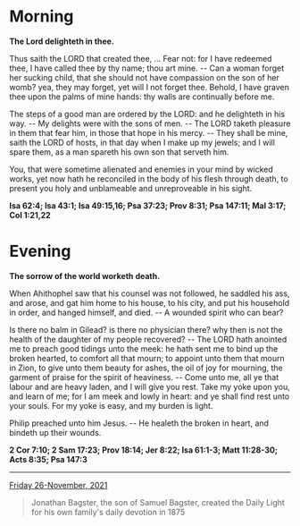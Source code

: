# Morning

**The Lord delighteth in thee.**
 
Thus saith the LORD that created thee, ... Fear not: for I have redeemed thee, I have called thee by thy name; thou art mine. -- Can a woman forget her sucking child, that she should not have compassion on the son of her womb? yea, they may forget, yet will I not forget thee. Behold, I have graven thee upon the palms of mine hands: thy walls are continually before me.
 
The steps of a good man are ordered by the LORD: and he delighteth in his way. -- My delights were with the sons of men. -- The LORD taketh pleasure in them that fear him, in those that hope in his mercy. -- They shall be mine, saith the LORD of hosts, in that day when I make up my jewels; and I will spare them, as a man spareth his own son that serveth him.
 
You, that were sometime alienated and enemies in your mind by wicked works, yet now hath he reconciled in the body of his flesh through death, to present you holy and unblameable and unreproveable in his sight.  

**Isa 62:4; Isa 43:1; Isa 49:15,16; Psa 37:23; Prov 8:31; Psa 147:11; Mal 3:17; Col 1:21,22**

# Evening

**The sorrow of the world worketh death.**
 
When Ahithophel saw that his counsel was not followed, he saddled his ass, and arose, and gat him home to his house, to his city, and put his household in order, and hanged himself, and died. -- A wounded spirit who can bear?
 
Is there no balm in Gilead? is there no physician there? why then is not the health of the daughter of my people recovered? -- The LORD hath anointed me to preach good tidings unto the meek: he hath sent me to bind up the broken hearted, to comfort all that mourn; to appoint unto them that mourn in Zion, to give unto them beauty for ashes, the oil of joy for mourning, the garment of praise for the spirit of heaviness. -- Come unto me, all ye that labour and are heavy laden, and I will give you rest. Take my yoke upon you, and learn of me; for I am meek and lowly in heart: and ye shall find rest unto your souls. For my yoke is easy, and my burden is light.
 
Philip preached unto him Jesus. -- He healeth the broken in heart, and bindeth up their wounds.  

**2 Cor 7:10; 2 Sam 17:23; Prov 18:14; Jer 8:22; Isa 61:1-3; Matt 11:28-30; Acts 8:35; Psa 147:3**

---

[Friday 26-November, 2021](https://t.me/s/daily_light)

> Jonathan Bagster, the son of Samuel Bagster, created the Daily Light for his own family's daily devotion in 1875

